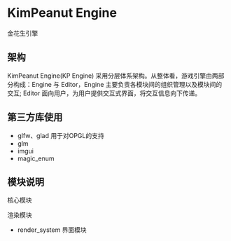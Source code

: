 # KimPeanut Engine 
金花生引擎

## 架构
KimPeanut Engine(KP Engine) 采用分层体系架构。从整体看，游戏引擎由两部分构成：Engine 与 Editor，Engine 主要负责各模块间的组织管理以及模块间的交互; Editor 面向用户，为用户提供交互式界面，将交互信息向下传递。

## 第三方库使用
* glfw、glad    用于对OPGL的支持
* glm 
* imgui 
* magic_enum
## 模块说明
核心模块

渲染模块
* render_system
界面模块



